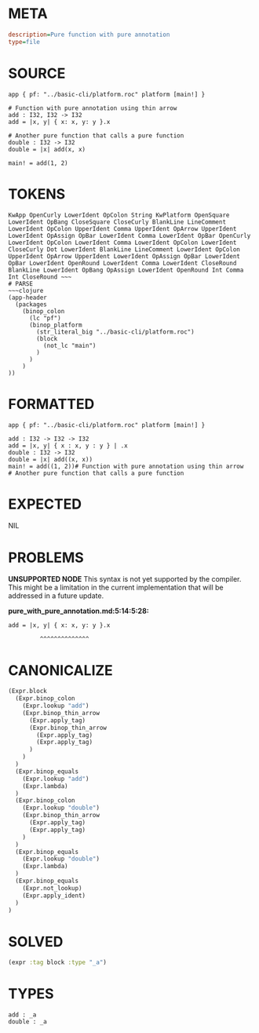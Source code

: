 # META
~~~ini
description=Pure function with pure annotation
type=file
~~~
# SOURCE
~~~roc
app { pf: "../basic-cli/platform.roc" platform [main!] }

# Function with pure annotation using thin arrow
add : I32, I32 -> I32
add = |x, y| { x: x, y: y }.x

# Another pure function that calls a pure function
double : I32 -> I32
double = |x| add(x, x)

main! = add(1, 2)
~~~
# TOKENS
~~~text
KwApp OpenCurly LowerIdent OpColon String KwPlatform OpenSquare LowerIdent OpBang CloseSquare CloseCurly BlankLine LineComment LowerIdent OpColon UpperIdent Comma UpperIdent OpArrow UpperIdent LowerIdent OpAssign OpBar LowerIdent Comma LowerIdent OpBar OpenCurly LowerIdent OpColon LowerIdent Comma LowerIdent OpColon LowerIdent CloseCurly Dot LowerIdent BlankLine LineComment LowerIdent OpColon UpperIdent OpArrow UpperIdent LowerIdent OpAssign OpBar LowerIdent OpBar LowerIdent OpenRound LowerIdent Comma LowerIdent CloseRound BlankLine LowerIdent OpBang OpAssign LowerIdent OpenRound Int Comma Int CloseRound ~~~
# PARSE
~~~clojure
(app-header
  (packages
    (binop_colon
      (lc "pf")
      (binop_platform
        (str_literal_big "../basic-cli/platform.roc")
        (block
          (not_lc "main")
        )
      )
    )
))
~~~
# FORMATTED
~~~roc
app { pf: "../basic-cli/platform.roc" platform [main!] }

add : I32 -> I32 -> I32
add = |x, y| { x : x, y : y } | .x
double : I32 -> I32
double = |x| add((x, x))
main! = add((1, 2))# Function with pure annotation using thin arrow
# Another pure function that calls a pure function
~~~
# EXPECTED
NIL
# PROBLEMS
**UNSUPPORTED NODE**
This syntax is not yet supported by the compiler.
This might be a limitation in the current implementation that will be addressed in a future update.

**pure_with_pure_annotation.md:5:14:5:28:**
```roc
add = |x, y| { x: x, y: y }.x
```
             ^^^^^^^^^^^^^^


# CANONICALIZE
~~~clojure
(Expr.block
  (Expr.binop_colon
    (Expr.lookup "add")
    (Expr.binop_thin_arrow
      (Expr.apply_tag)
      (Expr.binop_thin_arrow
        (Expr.apply_tag)
        (Expr.apply_tag)
      )
    )
  )
  (Expr.binop_equals
    (Expr.lookup "add")
    (Expr.lambda)
  )
  (Expr.binop_colon
    (Expr.lookup "double")
    (Expr.binop_thin_arrow
      (Expr.apply_tag)
      (Expr.apply_tag)
    )
  )
  (Expr.binop_equals
    (Expr.lookup "double")
    (Expr.lambda)
  )
  (Expr.binop_equals
    (Expr.not_lookup)
    (Expr.apply_ident)
  )
)
~~~
# SOLVED
~~~clojure
(expr :tag block :type "_a")
~~~
# TYPES
~~~roc
add : _a
double : _a
~~~
